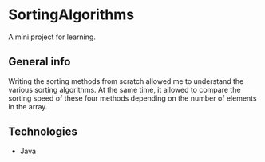 # SortingAlgorithms
A mini project for learning. 

## General info
Writing the sorting methods from scratch allowed me to understand the various sorting algorithms.
At the same time, it allowed to compare the sorting speed of these four methods depending on the number of elements in the array.

## Technologies
* Java
	
